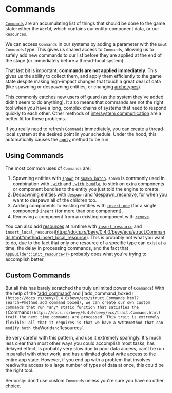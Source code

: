 # Commands

[`Commands`](https://docs.rs/bevy/0.4.0/bevy/ecs/struct.Commands.html) are an accumulating list of things that should be done to the game state: either the `World`, which contains our entity-component data, or our `Resources`.

We can access `Commands` in our systems by adding a parameter with the `&mut Commands` type.
This gives us shared access to `Commands`, allowing us to safely add new commands to our list before they are applied at the end of the stage (or immediately before a thread-local system).

That last bit is important: **commands are not applied immediately**.
This gives us the ability to collect them, and apply them efficiently to the game state despite making high-impact changes that touch a great deal of data (like spawning or despawning entities, or changing [archetypes](../internals/archetypes.md)).

This commonly catches new users off guard (as the system they've added didn't seem to do anything). 
It also means that commands are not the right tool when you have a long, complex chains of systems that need to respond quickly to each other.
Other methods of [intersystem communication](./communication/_index.md) are a better fit for these problems.

If you really need to refresh `Commands` immediately, you can create a thread-local system at the desired point in your schedule. Under the hood, this automatically causes the [`apply`](https://docs.rs/bevy/0.4.0/bevy/ecs/struct.Commands.html#method.apply) method to be run.

## Using Commands

The most common uses of `Commands` are:
1. Spawning entities with [`spawn`](https://docs.rs/bevy/0.4.0/bevy/ecs/struct.Commands.html#method.spawn) or [`spawn_batch`](https://docs.rs/bevy/0.4.0/bevy/ecs/struct.Commands.html#method.spawn_batch). `spawn` is commonly used in combination with [`.with`](https://docs.rs/bevy/0.4.0/bevy/ecs/struct.Commands.html#method.with) and [`.with_bundle`](https://docs.rs/bevy/0.4.0/bevy/ecs/struct.Commands.html#method.with_bundle), to stick on extra components or component bundles to the entity you just told the engine to create.
2. Despawning entities with [`despawn`](https://docs.rs/bevy/0.4.0/bevy/ecs/struct.Commands.html#method.despawn) and ['despawn_recursive](https://docs.rs/bevy/0.4.0/bevy/transform/hierarchy/trait.DespawnRecursiveExt.html#tymethod.despawn_recursive), for when you want to despawn all of the children too.
3. Adding components to existing entities with [`insert_one`](https://docs.rs/bevy/0.4.0/bevy/ecs/struct.Commands.html#method.insert) (for a single component) [`insert`](https://docs.rs/bevy/0.4.0/bevy/ecs/struct.Commands.html#method.insert) (for more than one component).
4. Removing a component from an existing component with [`remove`](https://docs.rs/bevy/0.4.0/bevy/ecs/struct.Commands.html#method.remove).

You can also add [resources](resources.md) at runtime with [`insert_resource`](https://docs.rs/bevy/0.4.0/bevy/ecs/struct.Commands.html#method.insert_resource) and `insert_local_resource`)https://docs.rs/bevy/0.4.0/bevy/ecs/struct.Commands.html#method.insert_local_resource).
This is probably not what you want to do, due to the fact that only one resource of a specific type can exist at a time, the delay in processing commands, and the fact that [`AppBuilder::init_resource<T>`](https://docs.rs/bevy/0.4.0/bevy/app/struct.AppBuilder.html#method.init_resource) probably does what you're trying to accomplish better.

## Custom Commands

But all this has barely scratched the truly unlimited power of `Commands`!
With the help of the ['add_command'](https://docs.rs/bevy/0.4.0/bevy/ecs/struct.Commands.html?search=#method.add_command) and ['add_command_boxed`](https://docs.rs/bevy/0.4.0/bevy/ecs/struct.Commands.html?search=#method.add_command_boxed), we can create our own custom commands that run *any* static function that satisfies the [`Command`](https://docs.rs/bevy/0.4.0/bevy/ecs/trait.Command.html) trait the next time commands are processed.
This trait is extremely flexible: all that it requires is that we have a `write` method that can modify both the `World` and `Resources`.

Be very careful with this pattern, and use it extremely sparingly. It's much less clear than most other ways you could accomplish most tasks, has delayed effect, is probably very slow due to poor data access, can't be run in parallel with other work, and has unlimited global write access to the entire app state. 
However, if you end up with a problem that involves read/write access to a large number of types of data at once, this could be the right tool.

Seriously: don't use custom `Commands` unless you're sure you have no other choice.